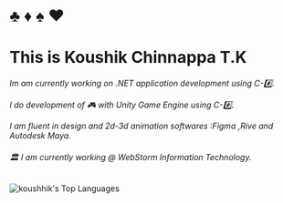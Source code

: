  <h1>            ♣️ ♦️ ♠️ ❤️        </h1>

<h1>This is Koushik Chinnappa T.K</h1>

<em> Im am currently working on .NET application development using C-#️⃣.</em>

<em> I do development of 🎮 with Unity Game Engine using C-#️⃣.</em>

<em> I am fluent in design and 2d-3d animation softwares :Figma ,Rive and Autodesk Maya.</em>
###### 🏛️ I am currently working @ WebStorm Information Technology.

![koushhik's Top Languages](https://github-readme-stats.vercel.app/api/top-langs/?username=koushhik&theme=dracula&show_icons=true&hide_border=true&layout=compact)



<!--
**koushhik/koushhik** is a ✨ _special_ ✨ repository because its `README.md` (this file) appears on your GitHub profile.

Here are some ideas to get you started:

- 🔭 I’m currently working on ...
- 🌱 I’m currently learning ...
- 👯 I’m looking to collaborate on ...
- 🤔 I’m looking for help with ...
- 💬 Ask me about ...
- 📫 How to reach me: ...
- 😄 Pronouns: ...
- ⚡ Fun fact: ...
-->
